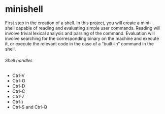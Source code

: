 # minishell
First step in the creation of a shell. In this project, you will create a mini-shell capable of reading and evaluating simple user commands. Reading will involve trivial lexical analysis and parsing of the command. Evaluation will involve searching for the corresponding binary on the machine and execute it, or execute the relevant code in the case of a “built-in” command in the shell.

###### Shell handles
- Ctrl-V
- Ctrl-O 
- Ctrl-D
- Ctrl-C
- Ctrl-Z
- Ctrl-\
- Ctrl-S and Ctrl-Q
